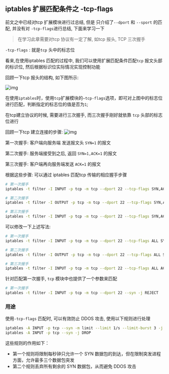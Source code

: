 ## iptables 扩展匹配条件之 -tcp-flags

前文之中已经对tcp 扩展模块进行过总结, 但是 只介绍了`--dport` 和 `--sport` 的匹配, 并没有对 `-tcp-flags`进行总结, 下面来学习一下

> 在学习此章需要对tcp 协议有一定了解, 如tcp 报头, TCP 三次握手

`-tcp-flags` : 就是`tcp` 头中的标志位

看来,在使用iptables 匹配的过程中, 我们可以使用扩展匹配条件匹配`tcp` 报文头部的标识位, 然后根据标识位实际情况实现控制功能

回顾一下tcp 报头的结构, 如下图所示:

![img](https://pic4.zhimg.com/80/v2-01f79cd44556d2c72edd474debc0bb53_1440w.webp)

在使用`iptables`时，使用`tcp`扩展模块的`–tcp-flags`选项，即可对上图中的标志位进行匹配，判断指定的标志位的值是否为`1`;

在tcp建立协议的时候, 需要进行三次握手, 而三次握手刚好就依靠 `tcp` 头部的标志位进行

回顾一下tcp 建立连接的步骤:
![img](https://pic2.zhimg.com/80/v2-148dec1af2412bc61873b383649bf609_1440w.webp)



第一次握手: 客户端向服务端 发送报文头 `SYN=1` 的报文

第二次握手: 服务端接受到之后, 返回 `SYN=1,ACK=1` 的报文

第三次握手: 客户端再向服务端发送 `ACK=1` 的报文

根据这些步骤: 可以通过 iptables 匹配tcp 传输的相应握手步骤

```bash
# 第一次握手
iptables -t filter -I INPUT -p tcp -m tcp --dport 22 --tcp-flags SYN,ACK,FIN,RST,URG,PSH SYN -j REJECT

# 第二次握手
iptables -t filter -I OUTPUT -p tcp -m tcp --dport 22 --tcp-flags SYN,ACK,FIN,RST,URG,PSH SYN,ACK -j REJECT

# 第三次握手
iptables -t filter -I INPUT -p tcp -m tcp --dport 22 --tcp-flags SYN,ACK,FIN,RST,URG,PSH ACK -j REJECT
```

可以修改一下上述写法:

```bash
# 第一次握手
iptables -t filter -I INPUT -p tcp -m tcp --dport 22 --tcp-flags ALL SYN -j REJECT

# 第二次握手
iptables -t filter -I OUTPUT -p tcp -m tcp --dport 22 --tcp-flags ALL SYN,ACK -j REJECT

# 第三次握手
iptables -t filter -I INPUT -p tcp -m tcp --dport 22 --tcp-flags ALL ACK -j REJECT
```

针对匹配第一次握手, `tcp` 模块中也提供了一个参数来匹配

```bash
# 第一次握手
iptables -t filter -I INPUT -p tcp -m tcp --dport 22 --syn -j REJECT
```

### 用途

使用`-tcp-flags` 匹配时, 可以有效防止 DDOS 攻击, 使用以下规则进行处理

```bash
iptables -A INPUT -p tcp --syn -m limit --limit 1/s --limit-burst 3 -j RETURN
iptables -A INPUT -p tcp --syn -j DROP
```

这些规则的作用如下：

- 第一个规则将限制每秒钟只允许一个 SYN 数据包的到达，但在限制突发进程方面，允许最多三个数据包突发
- 第二个规则丢弃所有剩余的 SYN 数据包，从而避免 DDOS 攻击